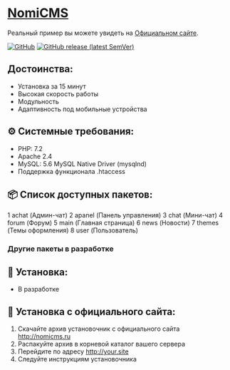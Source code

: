 # [NomiCMS](https://github.com/nomicms/NomiCMS)

Реальный пример вы можете увидеть на [Официальном сайте](http://nomicms.ru/).

[![GitHub](https://img.shields.io/github/license/nomicms/NomiCMS?color=blue)](https://github.com/nomicms/NomiCMS/blob/master/LICENSE)
[![GitHub release (latest SemVer)](https://img.shields.io/github/v/release/nomicms/NomiCMS)](https://github.com/nomicms/NomiCMS/releases)

## Достоинства:
- Установка за 15 минут
- Высокая скорость работы
- Модульность
- Адаптивность под мобильные устройства

## :gear: Системные требования:
- PHP: 7.2
- Apache 2.4
- MySQL: 5.6 MySQL Native Driver (mysqlnd)
- Поддержка функционала .htaccess

## :package: Список доступных пакетов:
1 achat (Админ-чат)
2 apanel (Панель управления)
3 chat (Мини-чат)
4 forum (Форум)
5 main (Главная страница)
6 news (Новости)
7 themes (Темы оформления)
8 user (Пользователь)
### Другие пакеты в разработке

## :wrench: Установка:
- В разработке

## :wrench: Установка с официального сайта:
1. Скачайте архив установочник с официального сайта http://nomicms.ru
2. Распакуйте архив в корневой каталог вашего сервера
3. Перейдите по адресу http://your.site
4. Следуйте инструкциям установочника
